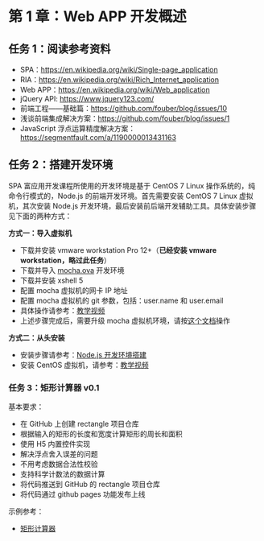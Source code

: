 # 第 1 章：Web APP 开发概述

## 任务 1：阅读参考资料

- SPA：https://en.wikipedia.org/wiki/Single-page_application
- RIA：https://en.wikipedia.org/wiki/Rich_Internet_application
- Web APP：https://en.wikipedia.org/wiki/Web_application
- jQuery API: https://www.jquery123.com/
- 前端工程——基础篇：https://github.com/fouber/blog/issues/10
- 浅谈前端集成解决方案：https://github.com/fouber/blog/issues/1
- JavaScript 浮点运算精度解决方案：https://segmentfault.com/a/1190000013431163

## 任务 2：搭建开发环境

SPA 富应用开发课程所使用的开发环境是基于 CentOS 7 Linux 操作系统的，纯命令行模式的，Node.js 的前端开发环境。首先需要安装 CentOS 7 Linux 虚拟机，其次安装 Node.js 开发环境，最后安装前后端开发辅助工具。具体安装步骤见下面的两种方式：

**方式一：导入虚拟机**

- 下载并安装 vmware workstation Pro 12+（**已经安装 vmware workstation，略过此任务**）  
- 下载并导入 [mocha.ova](http://pan.baidu.com/s/1o8a3E3o) 开发环境  
- 下载并安装 xshell 5  
- 配置 mocha 虚拟机的网卡 IP 地址  
- 配置 mocha 虚拟机的 git 参数，包括：user.name 和 user.email  
- 具体操作请参考：[教学视频](https://ke.qq.com/webcourse/index.html#cid=244604&term_id=100288380&taid=1695519944719228&vid=e1421d3pl7e)
- 上述步骤完成后，需要升级 mocha 虚拟机环境，请按[这个文档](./mocha-dev-env.md)操作

**方式二：从头安装**

- 安装步骤请参考：[Node.js 开发环境搭建](./setup-dev-env.md)
- 安装 CentOS 虚拟机，请参考：[教学视频](http://edu.51cto.com/center/course/lesson/index?id=166501)

### 任务 3：矩形计算器 v0.1

基本要求：
- 在 GitHub 上创建 rectangle 项目仓库
- 根据输入的矩形的长度和宽度计算矩形的周长和面积
- 使用 H5 内置控件实现
- 解决浮点舍入误差的问题
- 不用考虑数据合法性校验
- 支持科学计数法的数据计算
- 将代码推送到 GitHub 的 rectangle 项目仓库
- 将代码通过 github pages 功能发布上线

示例参考：
- [矩形计算器](http://fe.wangding.in/00-first-app/index.html)
